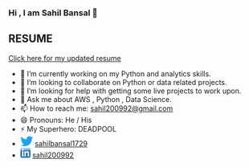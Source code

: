 ### Hi , I am Sahil Bansal 👋

<h2>
  RESUME
  </h2>
  <a href = "https://drive.google.com/file/d/11Aly7hIGoyPzznsHCwy34r6zVDdSn2Od/view?usp=sharing" target = "_blank">Click here for my updated resume</a>

- 🔭 I’m currently working on my Python and analytics skills.
- 👯 I’m looking to collaborate on Python or data related projects.
- 🤔 I’m looking for help with getting some live projects to work upon.
- 💬 Ask me about AWS , Python , Data Science.
- 📫 How to reach me: sahil200992@gmail.com
- 😄 Pronouns: He / His
- ⚡ My Superhero: DEADPOOL
- <img src="/twitter-logo1.png" width="25" height="20"> [sahilbansal1729](https://twitter.com/sahilbansal1729)
- <img src="/linkedin-logo 1.png" width="20" height="20"> [sahil200992](https://www.linkedin.com/in/sahil200992/)
